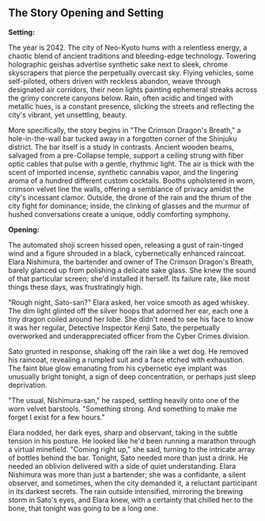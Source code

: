 ## The Story Opening and Setting

**Setting:**

The year is 2042. The city of Neo-Kyoto hums with a relentless energy, a chaotic blend of ancient traditions and bleeding-edge technology. Towering holographic geishas advertise synthetic sake next to sleek, chrome skyscrapers that pierce the perpetually overcast sky. Flying vehicles, some self-piloted, others driven with reckless abandon, weave through designated air corridors, their neon lights painting ephemeral streaks across the grimy concrete canyons below. Rain, often acidic and tinged with metallic hues, is a constant presence, slicking the streets and reflecting the city's vibrant, yet unsettling, beauty.

More specifically, the story begins in "The Crimson Dragon's Breath," a hole-in-the-wall bar tucked away in a forgotten corner of the Shinjuku district. The bar itself is a study in contrasts. Ancient wooden beams, salvaged from a pre-Collapse temple, support a ceiling strung with fiber optic cables that pulse with a gentle, rhythmic light. The air is thick with the scent of imported incense, synthetic cannabis vapor, and the lingering aroma of a hundred different custom cocktails. Booths upholstered in worn, crimson velvet line the walls, offering a semblance of privacy amidst the city's incessant clamor. Outside, the drone of the rain and the thrum of the city fight for dominance; inside, the clinking of glasses and the murmur of hushed conversations create a unique, oddly comforting symphony.

**Opening:**

The automated shoji screen hissed open, releasing a gust of rain-tinged wind and a figure shrouded in a black, cybernetically enhanced raincoat. Elara Nishimura, the bartender and owner of The Crimson Dragon's Breath, barely glanced up from polishing a delicate sake glass. She knew the sound of that particular screen; she'd installed it herself. Its failure rate, like most things these days, was frustratingly high.

"Rough night, Sato-san?" Elara asked, her voice smooth as aged whiskey. The dim light glinted off the silver hoops that adorned her ear, each one a tiny dragon coiled around her lobe. She didn't need to see his face to know it was her regular, Detective Inspector Kenji Sato, the perpetually overworked and underappreciated officer from the Cyber Crimes division.

Sato grunted in response, shaking off the rain like a wet dog. He removed his raincoat, revealing a rumpled suit and a face etched with exhaustion. The faint blue glow emanating from his cybernetic eye implant was unusually bright tonight, a sign of deep concentration, or perhaps just sleep deprivation.

"The usual, Nishimura-san," he rasped, settling heavily onto one of the worn velvet barstools. "Something strong. And something to make me forget I exist for a few hours."

Elara nodded, her dark eyes, sharp and observant, taking in the subtle tension in his posture. He looked like he'd been running a marathon through a virtual minefield. "Coming right up," she said, turning to the intricate array of bottles behind the bar. Tonight, Sato needed more than just a drink. He needed an oblivion delivered with a side of quiet understanding. Elara Nishimura was more than just a bartender; she was a confidante, a silent observer, and sometimes, when the city demanded it, a reluctant participant in its darkest secrets. The rain outside intensified, mirroring the brewing storm in Sato's eyes, and Elara knew, with a certainty that chilled her to the bone, that tonight was going to be a long one.
